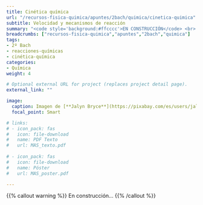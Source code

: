 ```yaml
---
title: Cinética química
url: "/recursos-fisica-quimica/apuntes/2bach/quimica/cinetica-quimica"
subtitle: Velocidad y mecanismos de reacción
summary: "<code style='background:#ffcccc'>EN CONSTRUCCIÓN</code> <br> Velocidad de reacción. Ecuaciones cinéticas. Orden de reacción. Mecanismos de reacción."
breadcrumbs: ["recursos-fisica-quimica","apuntes","2bach","quimica"]
tags:
- 2º Bach
- reacciones-químicas
- cinética-química
categories:
- Química
weight: 4

# Optional external URL for project (replaces project detail page).
external_link: ""

image:
  caption: Imagen de [**Jalyn Bryce**](https://pixabay.com/es/users/jalynbryce-5426636/) en [Pixabay](https://pixabay.com/es/)
  focal_point: Smart

# links:
# - icon_pack: fas
#   icon: file-download
#   name: PDF Texto
#   url: MAS_texto.pdf
  
# - icon_pack: fas
#   icon: file-download
#   name: Póster
#   url: MAS_poster.pdf

---
```


{{% callout warning %}}
En construcción...
{{% /callout %}}